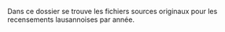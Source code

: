 Dans ce dossier se trouve les fichiers sources originaux pour les recensements lausannoises par année.